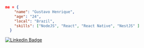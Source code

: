 

```json
me = {
    "name": "Gustavo Henrique",
    "age": "24",
    "local": "Brazil",
    "skills": ["NodeJS", "React", "React Native", "NestJS" ]
  }
```

[![Linkedin Badge](https://img.shields.io/badge/-LinkedIn-512DA8?style=flat-square&logo=Linkedin&logoColor=#1976D2&link=https://www.linkedin.com/in/gustavo1124/)](https://www.linkedin.com/in/gustavo1124/)

